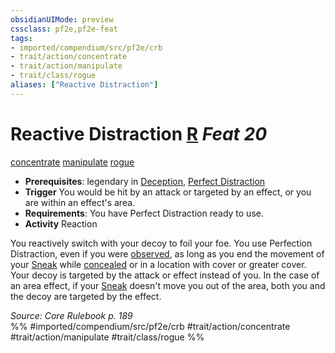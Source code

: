 ```yaml
---
obsidianUIMode: preview
cssclass: pf2e,pf2e-feat
tags:
- imported/compendium/src/pf2e/crb
- trait/action/concentrate
- trait/action/manipulate
- trait/class/rogue
aliases: ["Reactive Distraction"]
---
```

# Reactive Distraction  [R](chapter-9-playing-the-game.md#Actions "Reaction") *Feat 20*  
[concentrate](concentrate.md)  [manipulate](manipulate.md)  [rogue](rules/traits/rogue.md)  

- **Prerequisites**: legendary in [Deception](../skills.md#Deception), [Perfect Distraction](perfect-distraction.md)
- **Trigger** You would be hit by an attack or targeted by an effect, or you are within an effect's area.
- **Requirements**: You have Perfect Distraction ready to use.
- **Activity** Reaction

You reactively switch with your decoy to foil your foe. You use Perfection Distraction, even if you were [observed](conditions.md#Observed), as long as you end the movement of your [Sneak](sneak.md) while [concealed](conditions.md#Concealed) or in a location with cover or greater cover. Your decoy is targeted by the attack or effect instead of you. In the case of an area effect, if your [Sneak](sneak.md) doesn't move you out of the area, both you and the decoy are targeted by the effect.

*Source: Core Rulebook p. 189*  
%% #imported/compendium/src/pf2e/crb #trait/action/concentrate #trait/action/manipulate #trait/class/rogue %%
